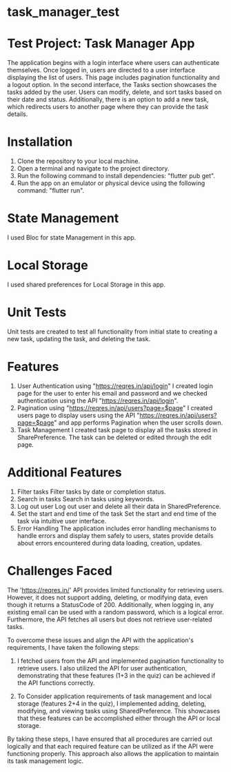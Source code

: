 # task_manager_test
# Test Project: Task Manager App
The application begins with a login interface where users can authenticate themselves. Once logged in, users are directed to a user interface displaying the list of users. This page includes pagination functionality and a logout option.
In the second interface, the Tasks section showcases the tasks added by the user. Users can modify, delete, and sort tasks based on their date and status. Additionally, there is an option to add a new task, which redirects users to another page where they can provide the task details.

# Installation
1. Clone the repository to your local machine.
2. Open a terminal and navigate to the project directory.
3. Run the following command to install dependencies: "flutter pub get".
4. Run the app on an emulator or physical device using the following command: "flutter run".

# State Management
I used Bloc for state Management in this app.

# Local Storage
I used shared preferences for Local Storage in this app.

# Unit Tests
Unit tests are created to test all functionality from initial state to creating a new task, updating the task, and deleting the task.

# Features
1. User Authentication using "https://reqres.in/api/login"
   I created login page for the user to enter his email and password and we checked authentication using the API "https://reqres.in/api/login".
2. Pagination using "https://reqres.in/api/users?page=$page"
   I created users page to display users using the API "https://reqres.in/api/users?page=$page" and app performs Pagination when the user scrolls down.
3. Task Management
   I created task page to display all the tasks stored in SharePreference. The task can be deleted or edited through the edit page.

# Additional Features
1. Filter tasks
   Filter tasks by date or completion status.
2. Search in tasks
   Search in tasks using keywords.
3. Log out user
   Log out user and delete all their data in SharedPreference.
4. Set the start and end time of the task
   Set the start and end time of the task via intuitive user interface.
5. Error Handling
   The application includes error handling mechanisms to handle errors and display them safely to users, states provide details about errors encountered during data loading, creation, updates.

# Challenges Faced
The 'https://reqres.in/' API provides limited functionality for retrieving users. However, it does not support adding, deleting, or modifying data, even though it returns a StatusCode of 200. Additionally, when logging in, any existing email can be used with a random password, which is a logical error. Furthermore, the API fetches all users but does not retrieve user-related tasks.

To overcome these issues and align the API with the application's requirements, I have taken the following steps:

1. I fetched users from the API and implemented pagination functionality to retrieve users. I also utilized the API for user authentication, demonstrating that these features (1+3 in the quiz) can be achieved if the API functions correctly.

2. To Consider application requirements of task management and local storage (features 2+4 in the quiz), I implemented adding, deleting, modifying, and viewing tasks using SharedPreference. This showcases that these features can be accomplished either through the API or local storage.

By taking these steps, I have ensured that all procedures are carried out logically and that each required feature can be utilized as if the API were functioning properly. This approach also allows the application to maintain its task management logic.
